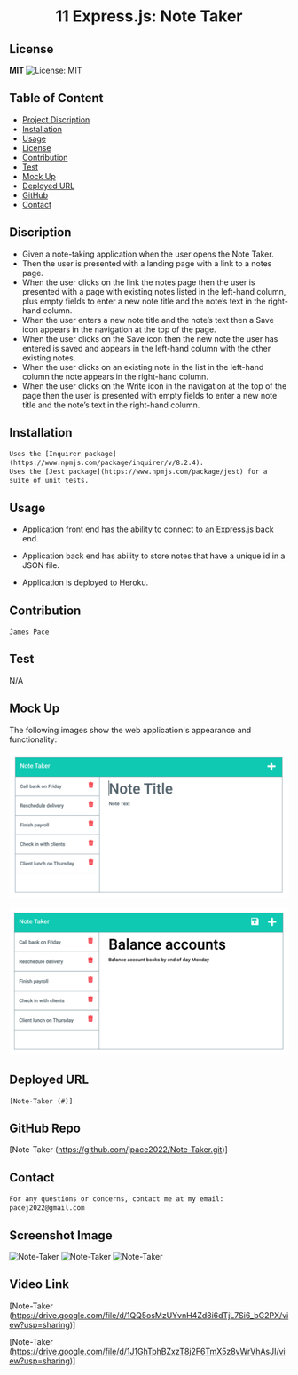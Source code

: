 <h1 align="center"> 11 Express.js: Note Taker </h1>  

## License

**MIT** ![License: MIT](https://img.shields.io/badge/License-MIT-yellow.svg)

## Table of Content
- [Project Discription](#discription)
- [Installation](#installation)
- [Usage](#usage)
- [License](#license)
- [Contribution](#contribution)
- [Test](#test)
- [Mock Up](#mockup)
- [Deployed URL](#deployedurl)
- [GitHub](#github)
- [Contact](#contact)

## Discription

- Given a note-taking application when the user opens the Note Taker.
- Then the user is presented with a landing page with a link to a notes page.
- When the user clicks on the link the notes page then the user is presented with a page with existing notes listed in the left-hand column, plus empty fields to enter a new note title and the note’s text in the right-hand column.
- When the user enters a new note title and the note’s text then a Save icon appears in the navigation at the top of the page.
- When the user clicks on the Save icon then the new note the user has entered is saved and appears in the left-hand column with the other existing notes.
- When the user clicks on an existing note in the list in the left-hand column the note appears in the right-hand column.
- When the user clicks on the Write icon in the navigation at the top of the page then the user is presented with empty fields to enter a new note title and the note’s text in the right-hand column.

## Installation
    Uses the [Inquirer package](https://www.npmjs.com/package/inquirer/v/8.2.4).
    Uses the [Jest package](https://www.npmjs.com/package/jest) for a suite of unit tests.

## Usage
  * Application front end has the ability to connect to an Express.js back end.

  * Application back end has ability to store notes that have a unique id in a JSON file.

  * Application is deployed to Heroku.

## Contribution
    James Pace

## Test
   N/A
## Mock Up
The following images show the web application's appearance and functionality:

![Existing notes are listed in the left-hand column with empty fields on the right-hand side for the new note’s title and text.](./Assets/11-express-homework-demo-01.png)

![Note titled “Balance accounts” reads, “Balance account books by end of day Monday,” with other notes listed on the left.](./Assets/11-express-homework-demo-02.png)

## Deployed URL
    [Note-Taker (#)]

## GitHub Repo
   [Note-Taker (https://github.com/jpace2022/Note-Taker.git)] 

## Contact
    For any questions or concerns, contact me at my email: pacej2022@gmail.com
    

## Screenshot Image
![Note-Taker](#)
![Note-Taker](#)
![Note-Taker](#)

## Video Link
[Note-Taker (https://drive.google.com/file/d/1QQ5osMzUYvnH4Zd8i6dTjL7Si6_bG2PX/view?usp=sharing)]

[Note-Taker (https://drive.google.com/file/d/1J1GhTphBZxzT8j2F6TmX5z8vWrVhAsJI/view?usp=sharing)]
